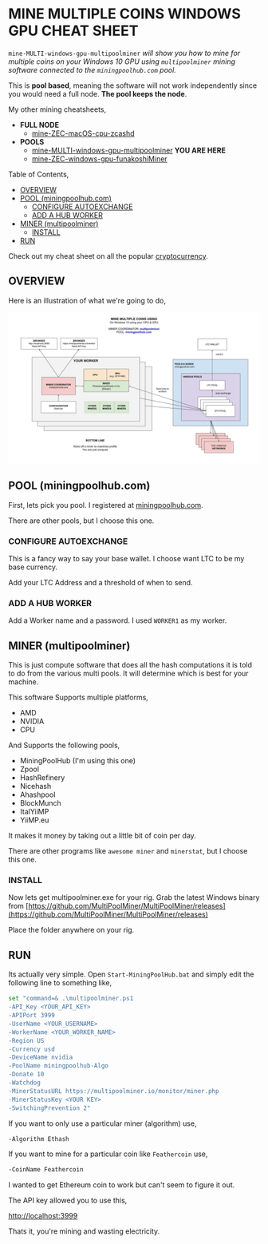 # MINE MULTIPLE COINS WINDOWS GPU CHEAT SHEET

`mine-MULTI-windows-gpu-multipoolminer` _will show you
how to mine for multiple coins
on your Windows 10 GPU
using `multipoolminer` mining software
connected to the `miningpoolhub.com` pool._

This is **pool based**, meaning the software will not work independently
since you would need a full node.  **The pool keeps the node**.

My other mining cheatsheets,

* **FULL NODE**
  * [mine-ZEC-macOS-cpu-zcashd](https://github.com/JeffDeCola/my-cheat-sheets/tree/master/other/mining-cryptocurrency/full-node/mine-ZEC-macOS-cpu-zcashd-cheat-sheet)
* **POOLS**
  * [mine-MULTI-windows-gpu-multipoolminer](https://github.com/JeffDeCola/my-cheat-sheets/tree/master/other/mining-cryptocurrency/pools/mine-MULTI-windows-gpu-multipoolminer-cheat-sheet)
  **YOU ARE HERE**
  * [mine-ZEC-windows-gpu-funakoshiMiner](https://github.com/JeffDeCola/my-cheat-sheets/tree/master/other/mining-cryptocurrency/pools/mine-ZEC-windows-gpu-funakoshiMiner-cheat-sheet)
  
Table of Contents,

* [OVERVIEW](https://github.com/JeffDeCola/my-cheat-sheets/tree/master/other/mining-cryptocurrency/pools/mine-MULTI-windows-gpu-multipoolminer-cheat-sheet#overview)
* [POOL (miningpoolhub.com)](https://github.com/JeffDeCola/my-cheat-sheets/tree/master/other/mining-cryptocurrency/pools/mine-MULTI-windows-gpu-multipoolminer-cheat-sheet#pool-miningpoolhubcom)
  * [CONFIGURE AUTOEXCHANGE](https://github.com/JeffDeCola/my-cheat-sheets/tree/master/other/mining-cryptocurrency/pools/mine-MULTI-windows-gpu-multipoolminer-cheat-sheet#configure-autoexchange)
  * [ADD A HUB WORKER](https://github.com/JeffDeCola/my-cheat-sheets/tree/master/other/mining-cryptocurrency/pools/mine-MULTI-windows-gpu-multipoolminer-cheat-sheet#add-a-hub-worker)
* [MINER (multipoolminer)](https://github.com/JeffDeCola/my-cheat-sheets/tree/master/other/mining-cryptocurrency/pools/mine-MULTI-windows-gpu-multipoolminer-cheat-sheet#miner-multipoolminer)
  * [INSTALL](https://github.com/JeffDeCola/my-cheat-sheets/tree/master/other/mining-cryptocurrency/pools/mine-MULTI-windows-gpu-multipoolminer-cheat-sheet#install)
* [RUN](https://github.com/JeffDeCola/my-cheat-sheets/tree/master/other/mining-cryptocurrency/pools/mine-MULTI-windows-gpu-multipoolminer-cheat-sheet#run)

Check out my cheat sheet on all the popular
[cryptocurrency](https://github.com/JeffDeCola/my-cheat-sheets/tree/master/other/mining-cryptocurrency/cryptocurrency/cryptocurrency-cheat-sheet).

## OVERVIEW

Here is an illustration of what we're going to do,

![IMAGE - mine-MULTI-windows-gpu-multipoolminer - IMAGE](../../../../docs/pics/mine-MULTI-windows-gpu-multipoolminer.jpg)

## POOL (miningpoolhub.com)

First, lets pick you pool. I registered at
[miningpoolhub.com](https://miningpoolhub.com).

There are other pools, but I choose this one.

### CONFIGURE AUTOEXCHANGE

This is a fancy way to say your base wallet.
I choose want LTC to be my base currency.

Add your LTC Address and a threshold of when to send.

### ADD A HUB WORKER

Add a Worker name and a password.
I used `WORKER1` as my worker.

## MINER (multipoolminer)

This is just compute software that does all the hash computations
it is told to do from the various multi pools.  It will determine which is
best for your machine.

This software Supports multiple platforms,

* AMD
* NVIDIA
* CPU

And Supports the following pools,

* MiningPoolHub (I'm using this one)
* Zpool
* HashRefinery
* Nicehash
* Ahashpool
* BlockMunch
* ItalYiiMP
* YiiMP.eu

It makes it money by taking out a little bit of coin per day.

There are other programs like `awesome miner` and `minerstat`,
but I choose this one.

### INSTALL

Now lets get multipoolminer.exe for your rig.
Grab the latest Windows binary from
[https://github.com/MultiPoolMiner/MultiPoolMiner/releases](https://github.com/MultiPoolMiner/MultiPoolMiner/releases)

Place the folder anywhere on your rig.

## RUN

Its actually very simple. Open `Start-MiningPoolHub.bat` and simply edit
the following line to something like,

```bash
set "command=& .\multipoolminer.ps1
-API_Key <YOUR_API_KEY>
-APIPort 3999
-UserName <YOUR_USERNAME>
-WorkerName <YOUR_WORKER_NAME>
-Region US
-Currency usd
-DeviceName nvidia
-PoolName miningpoolhub-Algo
-Donate 10
-Watchdog
-MinerStatusURL https://multipoolminer.io/monitor/miner.php
-MinerStatusKey <YOUR KEY>
-SwitchingPrevention 2"
```

If you want to only use a particular miner (algorithm) use,

```txt
-Algorithm Ethash
```

If you want to mine for a particular coin like `Feathercoin` use,

```txt
-CoinName Feathercoin
```

I wanted to get Ethereum coin to work but can't seem to figure it out.

The API key allowed you to use this,

 [http://localhost:3999]( http://localhost:3999)

Thats it, you're mining and wasting electricity.
